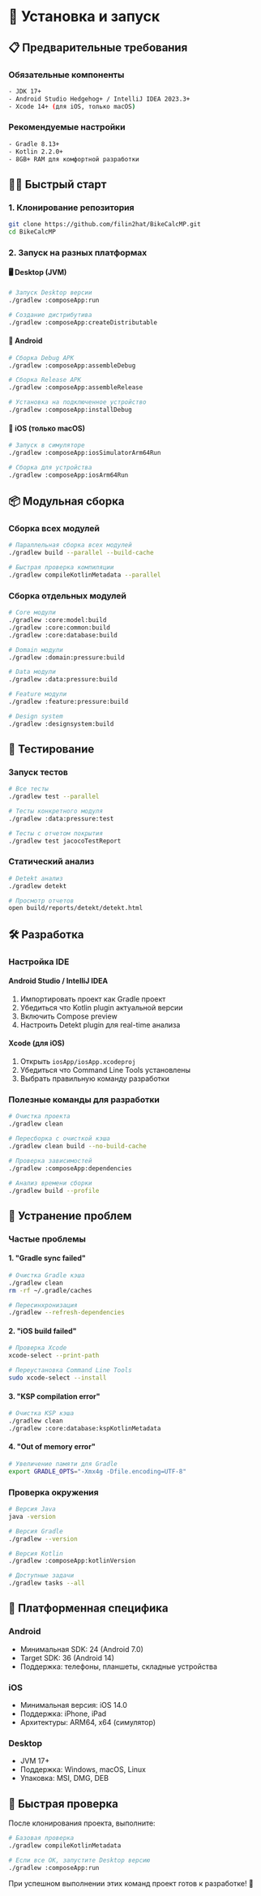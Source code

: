 # 🚀 Установка и запуск

## 📋 Предварительные требования

### Обязательные компоненты
```bash
- JDK 17+
- Android Studio Hedgehog+ / IntelliJ IDEA 2023.3+
- Xcode 14+ (для iOS, только macOS)
```

### Рекомендуемые настройки
```bash
- Gradle 8.13+
- Kotlin 2.2.0+
- 8GB+ RAM для комфортной разработки
```

## 🏃‍♂️ Быстрый старт

### 1. Клонирование репозитория
```bash
git clone https://github.com/filin2hat/BikeCalcMP.git
cd BikeCalcMP
```

### 2. Запуск на разных платформах

#### 🖥️ Desktop (JVM)
```bash
# Запуск Desktop версии
./gradlew :composeApp:run

# Создание дистрибутива
./gradlew :composeApp:createDistributable
```

#### 🤖 Android
```bash
# Сборка Debug APK
./gradlew :composeApp:assembleDebug

# Сборка Release APK  
./gradlew :composeApp:assembleRelease

# Установка на подключенное устройство
./gradlew :composeApp:installDebug
```

#### 🍎 iOS (только macOS)
```bash
# Запуск в симуляторе
./gradlew :composeApp:iosSimulatorArm64Run

# Сборка для устройства
./gradlew :composeApp:iosArm64Run
```

## 📦 Модульная сборка

### Сборка всех модулей
```bash
# Параллельная сборка всех модулей
./gradlew build --parallel --build-cache

# Быстрая проверка компиляции
./gradlew compileKotlinMetadata --parallel
```

### Сборка отдельных модулей
```bash
# Core модули
./gradlew :core:model:build
./gradlew :core:common:build
./gradlew :core:database:build

# Domain модули
./gradlew :domain:pressure:build

# Data модули  
./gradlew :data:pressure:build

# Feature модули
./gradlew :feature:pressure:build

# Design system
./gradlew :designsystem:build
```

## 🧪 Тестирование

### Запуск тестов
```bash
# Все тесты
./gradlew test --parallel

# Тесты конкретного модуля
./gradlew :data:pressure:test

# Тесты с отчетом покрытия
./gradlew test jacocoTestReport
```

### Статический анализ
```bash
# Detekt анализ
./gradlew detekt

# Просмотр отчетов
open build/reports/detekt/detekt.html
```

## 🛠️ Разработка

### Настройка IDE

#### Android Studio / IntelliJ IDEA
1. Импортировать проект как Gradle проект
2. Убедиться что Kotlin plugin актуальной версии
3. Включить Compose preview
4. Настроить Detekt plugin для real-time анализа

#### Xcode (для iOS)
1. Открыть `iosApp/iosApp.xcodeproj`
2. Убедиться что Command Line Tools установлены
3. Выбрать правильную команду разработки

### Полезные команды для разработки

```bash
# Очистка проекта
./gradlew clean

# Пересборка с очисткой кэша
./gradlew clean build --no-build-cache

# Проверка зависимостей
./gradlew :composeApp:dependencies

# Анализ времени сборки
./gradlew build --profile
```

## 🔧 Устранение проблем

### Частые проблемы

#### 1. "Gradle sync failed"
```bash
# Очистка Gradle кэша
./gradlew clean
rm -rf ~/.gradle/caches

# Пересинхронизация
./gradlew --refresh-dependencies
```

#### 2. "iOS build failed"
```bash
# Проверка Xcode
xcode-select --print-path

# Переустановка Command Line Tools
sudo xcode-select --install
```

#### 3. "KSP compilation error"
```bash
# Очистка KSP кэша
./gradlew clean
./gradlew :core:database:kspKotlinMetadata
```

#### 4. "Out of memory error"
```bash
# Увеличение памяти для Gradle
export GRADLE_OPTS="-Xmx4g -Dfile.encoding=UTF-8"
```

### Проверка окружения

```bash
# Версия Java
java -version

# Версия Gradle
./gradlew --version

# Версия Kotlin
./gradlew :composeApp:kotlinVersion

# Доступные задачи
./gradlew tasks --all
```

## 📱 Платформенная специфика

### Android
- Минимальная SDK: 24 (Android 7.0)
- Target SDK: 36 (Android 14)
- Поддержка: телефоны, планшеты, складные устройства

### iOS  
- Минимальная версия: iOS 14.0
- Поддержка: iPhone, iPad
- Архитектуры: ARM64, x64 (симулятор)

### Desktop
- JVM 17+
- Поддержка: Windows, macOS, Linux
- Упаковка: MSI, DMG, DEB

## 🎯 Быстрая проверка

После клонирования проекта, выполните:

```bash
# Базовая проверка
./gradlew compileKotlinMetadata

# Если все ОК, запустите Desktop версию
./gradlew :composeApp:run
```

При успешном выполнении этих команд проект готов к разработке! 🎉
